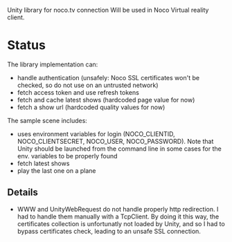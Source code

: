 Unity library for noco.tv connection 
Will be used in Noco Virtual reality client.

Status
===========
The library implementation can: 
- handle authentication (unsafely: Noco SSL certificates won't be checked, so do not use on an untrusted network)
- fetch access token and use refresh tokens
- fetch and cache latest shows (hardcoded page value for now)
- fetch a show url (hardcoded quality values for now)

The sample scene includes:
- uses environment variables for login (NOCO_CLIENTID, NOCO_CLIENTSECRET, NOCO_USER, NOCO_PASSWORD). Note that Unity should be launched from the command line in some cases for the env. variables to be properly found
- fetch latest shows
- play the last one on a plane



Details
----------
* WWW and UnityWebRequest do not handle properly http redirection. I had to handle them manually with a TcpClient. By doing it this way, the certificates collection is unfortunatly not loaded by Unity, and so I had to bypass certificates check, leading to an unsafe SSL connection.

